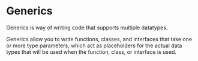 # Generics
Generics is way of writing code that supports multiple datatypes.

Generics allow you to write functions, classes, and interfaces that take one or more type parameters, which act as placeholders for the actual data types that will be used when the function, class, or interface is used.

